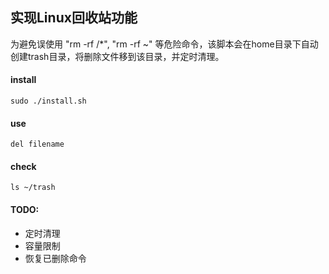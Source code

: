 ## 实现Linux回收站功能
为避免误使用 "rm -rf /*", "rm -rf ~" 等危险命令，该脚本会在home目录下自动创建trash目录，将删除文件移到该目录，并定时清理。
#### install
    sudo ./install.sh
#### use
    del filename
#### check
    ls ~/trash  
    
#### TODO:
- 定时清理
- 容量限制
- 恢复已删除命令
